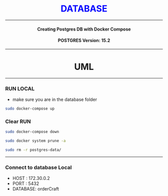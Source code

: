 <div style="text-align: center;"><h1 style="color:blue"> DATABASE </h1><hr> 

#### Creating Postgres DB with Docker Compose

#### POSTGRES Version: 15.2

<hr>

# UML


<hr>
</div>

### RUN LOCAL
- make sure you are in the database folder

```bash
sudo docker-compose up
```

### Clear RUN
```bash
sudo docker-compose down
```

```bash
sudo docker system prune -a
```
```bash
sudo rm -r postgres-data/
```
<hr>

### Connect to database Local

-  HOST : 172.30.0.2
-  PORT : 5432
-  DATABASE: orderCraft
